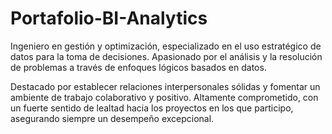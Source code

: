 # Portafolio-BI-Analytics

Ingeniero en gestión y optimización, especializado en el uso estratégico de datos para la toma de decisiones. Apasionado por el análisis y la resolución de problemas a través de enfoques lógicos basados en datos.

Destacado por establecer relaciones interpersonales sólidas y fomentar un ambiente de trabajo colaborativo y positivo. Altamente comprometido, con un fuerte sentido de lealtad hacia los proyectos en los que participo, asegurando siempre un desempeño excepcional.
